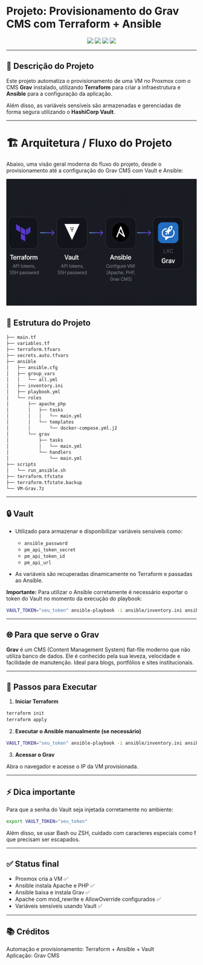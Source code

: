 
# Projeto: Provisionamento do Grav CMS com Terraform + Ansible

<p align="center">
  <img src="https://img.shields.io/badge/terraform-Proxmox-blue?style=for-the-badge">
  <img src="https://img.shields.io/badge/ansible-Automation-red?style=for-the-badge">
  <img src="https://img.shields.io/badge/Vault-Secrets-yellow?style=for-the-badge">
  <img src="https://img.shields.io/badge/Grav-CMS-purple?style=for-the-badge">
</p>

---

## 📌 Descrição do Projeto

Este projeto automatiza o provisionamento de uma VM no Proxmox com o CMS **Grav** instalado, utilizando **Terraform** para criar a infraestrutura e **Ansible** para a configuração da aplicação.

Além disso, as variáveis sensíveis são armazenadas e gerenciadas de forma segura utilizando o **HashiCorp Vault**.

---

# 🏗️ Arquitetura / Fluxo do Projeto

Abaixo, uma visão geral moderna do fluxo do projeto, desde o provisionamento até a configuração do Grav CMS com Vault e Ansible:

<p align="center">
  <img src="fluxo.png" alt="Fluxo do Projeto" width="650">
</p>

## 🧩 Estrutura do Projeto

```
├── main.tf
├── variables.tf
├── terraform.tfvars
├── secrets.auto.tfvars
├── ansible
│   ├── ansible.cfg
│   ├── group_vars
│   │   └── all.yml
│   ├── inventory.ini
│   ├── playbook.yml
│   └── roles
│       ├── apache_php
│       │   ├── tasks
│       │   │   └── main.yml
│       │   └── templates
│       │       └── docker-compose.yml.j2
│       └── grav
│           ├── tasks
│           │   └── main.yml
│           └── handlers
│               └── main.yml
├── scripts
│   └── run_ansible.sh
├── terraform.tfstate
├── terraform.tfstate.backup
└── VM-Grav.7z
```

---

## 🔒 Vault

- Utilizado para armazenar e disponibilizar variáveis sensíveis como:
  - `ansible_password`
  - `pm_api_token_secret`
  - `pm_api_token_id`
  - `pm_api_url`

- As variáveis são recuperadas dinamicamente no Terraform e passadas ao Ansible.

**Importante:** Para utilizar o Ansible corretamente é necessário exportar o token do Vault no momento da execução do playbook:

```bash
VAULT_TOKEN="seu_token" ansible-playbook -i ansible/inventory.ini ansible/playbook.yml
```

---

## 🌐 Para que serve o Grav

**Grav** é um CMS (Content Management System) flat-file moderno que não utiliza banco de dados. Ele é conhecido pela sua leveza, velocidade e facilidade de manutenção. Ideal para blogs, portfólios e sites institucionais.

---

## 📝 Passos para Executar

1. **Iniciar Terraform**

```bash
terraform init
terraform apply
```

2. **Executar o Ansible manualmente (se necessário)**

```bash
VAULT_TOKEN="seu_token" ansible-playbook -i ansible/inventory.ini ansible/playbook.yml
```

3. **Acessar o Grav**

Abra o navegador e acesse o IP da VM provisionada.

---

## ⚡ Dica importante

Para que a senha do Vault seja injetada corretamente no ambiente:

```bash
export VAULT_TOKEN="seu_token"
```

Além disso, se usar Bash ou ZSH, cuidado com caracteres especiais como **!** que precisam ser escapados.

---

## ✅ Status final

- Proxmox cria a VM ✅
- Ansible instala Apache e PHP ✅
- Ansible baixa e instala Grav ✅
- Apache com mod_rewrite e AllowOverride configurados ✅
- Variáveis sensíveis usando Vault ✅

---

## 📚 Créditos

Automação e provisionamento: Terraform + Ansible + Vault  
Aplicação: Grav CMS
